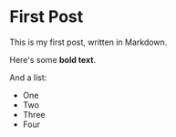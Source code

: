 # First Post

This is my first post, written in Markdown.

Here's some __bold text__.

And a list:

* One
* Two
* Three
* Four
